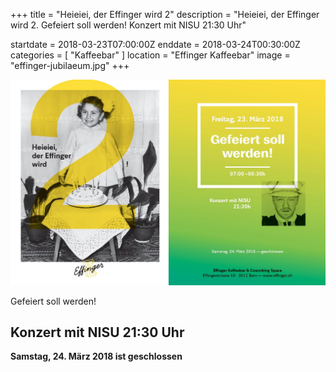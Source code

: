 +++
title = "Heieiei, der Effinger wird 2"
description = "Heieiei, der Effinger wird 2. Gefeiert soll werden! Konzert mit NISU 21:30 Uhr"

startdate = 2018-03-23T07:00:00Z
enddate = 2018-03-24T00:30:00Z
categories = [ "Kaffeebar" ]
location = "Effinger Kaffeebar"
image = "effinger-jubilaeum.jpg"
+++

![Effinger Jubiläum](effinger-jubilaeum.jpg)

Gefeiert soll werden!

## Konzert mit NISU 21:30 Uhr

**Samstag, 24. März 2018 ist geschlossen**
